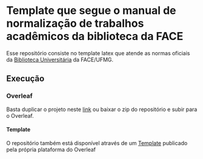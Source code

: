 # Template que segue o manual de normalização de trabalhos acadêmicos da biblioteca da FACE
Esse repositório consiste no template latex que atende as normas oficiais da [Biblioteca Universitária](https://face.ufmg.br/component/phocadownload/category/1-bilioteca.html?download=5:manual-de-normalizacao) da FACE/UFMG.

## Execução

### Overleaf
Basta duplicar o projeto neste [link](https://www.overleaf.com/read/zhsmfnknbtww#489ff2) ou baixar o zip do repositório e subir para o Overleaf.

#### Template
O repositório também está disponível através de um [Template](https://www.overleaf.com/latex/templates/trabalho-academico-face-ufmg/qptjstjrbvhj) publicado pela própria plataforma do Overleaf

